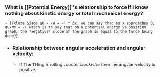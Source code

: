 ### What is [[Potential Energy]] 's relationship to force if I know nothing about kinetic energy or total mechanical energy?
	- {{cloze Since ΔU = -W = -F * Δx, we can say that as x approaches 0, dU/dx = -F which is to say that on a potential energy vs position graph, the *negative* slope of the graph is equal to the force being done}}
- ### Relationship between angular acceleration and angular velocity:
	- If The THing is rolling *counter clockwise* then the angular velocity is positive.